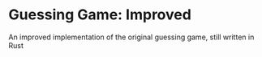 # Guessing Game: Improved
An improved implementation of the original guessing game, still written in Rust
